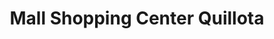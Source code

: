 ---
title: "Mall Shopping Center Quillota"
url: /quillota/mall-shopping-center-quillota/
shop: Einkaufszentrum
---